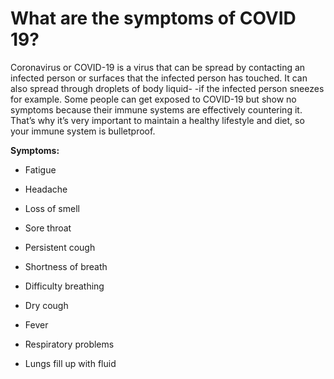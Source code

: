 # What are the symptoms of COVID 19?

Coronavirus or COVID-19 is a virus that can be spread by contacting an infected person or surfaces that the infected person has touched. It can also spread through droplets of body liquid- -if the infected person sneezes for example. Some people can get exposed to COVID-19 but show no symptoms because their immune systems are effectively countering it. That’s why it’s very important to maintain a healthy lifestyle and diet, so your immune system is bulletproof.

**Symptoms:**

- Fatigue

- Headache

- Loss of smell

- Sore throat

- Persistent cough

- Shortness of breath

- Difficulty breathing

- Dry cough

- Fever

- Respiratory problems

- Lungs fill up with fluid